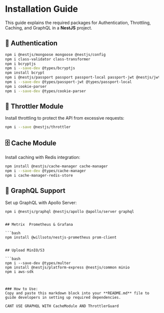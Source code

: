# Installation Guide

This guide explains the required packages for Authentication, Throttling, Caching, and GraphQL in a **NestJS** project.

## 🔐 Authentication

```bash
npm i @nestjs/mongoose mongoose @nestjs/config
npm i class-validator class-transformer
npm i bcryptjs
npm i --save-dev @types/bcryptjs
npm install bcrypt
npm i @nestjs/passport passport passport-local passport-jwt @nestjs/jwt
npm i --save-dev @types/passport-jwt @types/passport-local
npm i cookie-parser
npm i --save-dev @types/cookie-parser
```

## 🚦 Throttler Module

Install throttling to protect the API from excessive requests:

```bash
npm i --save @nestjs/throttler
```

## 🗄️ Cache Module

Install caching with Redis integration:

```bash
npm install @nestjs/cache-manager cache-manager
npm i --save-dev @types/cache-manager
npm i cache-manager-redis-store
```

## 🚀 GraphQL Support

Set up GraphQL with Apollo Server:

```bash
npm i @nestjs/graphql @nestjs/apollo @apollo/server graphql
```
```

## Metrix  Prometheus & Grafana

```bash
npm install @willsoto/nestjs-prometheus prom-client
```
```

## Upload MinIO/S3

```bash
npm i --save-dev @types/multer
npm install @nestjs/platform-express @nestjs/common minio
npm i aws-sdk
```
```


### How to Use:
Copy and paste this markdown block into your **README.md** file to guide developers in setting up required dependencies.

CANT USE GRAPHQL WITH CacheModule AND ThrottlerGuard